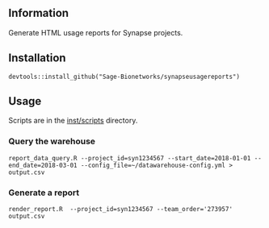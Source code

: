 ## Information

Generate HTML usage reports for Synapse projects.

## Installation

```
devtools::install_github("Sage-Bionetworks/synapseusagereports")
```

## Usage

Scripts are in the [inst/scripts](inst/scripts) directory.

### Query the warehouse

```
report_data_query.R --project_id=syn1234567 --start_date=2018-01-01 --end_date=2018-03-01 --config_file=~/datawarehouse-config.yml > output.csv
```

### Generate a report

```
render_report.R  --project_id=syn1234567 --team_order='273957' output.csv
```
